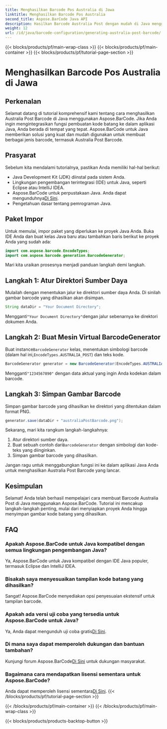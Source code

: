 ```yaml
---
title: Menghasilkan Barcode Pos Australia di Jawa
linktitle: Menghasilkan Barcode Pos Australia
second_title: Aspose.BarCode Java API
description: Hasilkan Barcode Australia Post dengan mudah di Java menggunakan Aspose.BarCode. Ikuti tutorial langkah demi langkah kami untuk integrasi yang lancar.
weight: 12
url: /id/java/barcode-configuration/generating-australia-post-barcode/
---
```


{{< blocks/products/pf/main-wrap-class >}}
{{< blocks/products/pf/main-container >}}
{{< blocks/products/pf/tutorial-page-section >}}

# Menghasilkan Barcode Pos Australia di Jawa


## Perkenalan

Selamat datang di tutorial komprehensif kami tentang cara menghasilkan Australia Post Barcode di Java menggunakan Aspose.BarCode. Jika Anda ingin mengintegrasikan fungsi pembuatan kode batang ke dalam aplikasi Java, Anda berada di tempat yang tepat. Aspose.BarCode untuk Java memberikan solusi yang kuat dan mudah digunakan untuk membuat berbagai jenis barcode, termasuk Australia Post Barcode.

## Prasyarat

Sebelum kita mendalami tutorialnya, pastikan Anda memiliki hal-hal berikut:

- Java Development Kit (JDK) diinstal pada sistem Anda.
- Lingkungan pengembangan terintegrasi (IDE) untuk Java, seperti Eclipse atau IntelliJ IDEA.
-  Aspose.BarCode untuk perpustakaan Java. Anda dapat mengunduhnya[Di Sini](https://releases.aspose.com/barcode/java/).
- Pengetahuan dasar tentang pemrograman Java.

## Paket Impor

Untuk memulai, impor paket yang diperlukan ke proyek Java Anda. Buka IDE Anda dan buat kelas Java baru atau tambahkan baris berikut ke proyek Anda yang sudah ada:

```java
import com.aspose.barcode.EncodeTypes;
import com.aspose.barcode.generation.BarcodeGenerator;
```

Mari kita uraikan prosesnya menjadi panduan langkah demi langkah.

## Langkah 1: Atur Direktori Sumber Daya

Mulailah dengan menentukan jalur ke direktori sumber daya Anda. Di sinilah gambar barcode yang dihasilkan akan disimpan.

```java
String dataDir = "Your Document Directory";
```

 Mengganti`"Your Document Directory"`dengan jalur sebenarnya ke direktori dokumen Anda.

## Langkah 2: Buat Mesin Virtual BarcodeGenerator

 Buat instance`BarcodeGenerator` kelas, menentukan simbologi barcode (dalam hal ini,`EncodeTypes.AUSTRALIA_POST`) dan teks kode.

```java
BarcodeGenerator generator = new BarcodeGenerator(EncodeTypes.AUSTRALIA_POST, "1234567890");
```

 Mengganti`"1234567890"` dengan data aktual yang ingin Anda kodekan dalam barcode.

## Langkah 3: Simpan Gambar Barcode

Simpan gambar barcode yang dihasilkan ke direktori yang ditentukan dalam format PNG.

```java
generator.save(dataDir + "australiaPostBarcode.png");
```

Sekarang, mari kita rangkum langkah-langkahnya:

1. Atur direktori sumber daya.
2.  Buat sebuah contoh dari`BarcodeGenerator` dengan simbologi dan kode-teks yang diinginkan.
3. Simpan gambar barcode yang dihasilkan.

Jangan ragu untuk menggabungkan fungsi ini ke dalam aplikasi Java Anda untuk menghasilkan Australia Post Barcode yang lancar.

## Kesimpulan

Selamat! Anda telah berhasil mempelajari cara membuat Barcode Australia Post di Java menggunakan Aspose.BarCode. Tutorial ini mencakup langkah-langkah penting, mulai dari menyiapkan proyek Anda hingga menyimpan gambar kode batang yang dihasilkan.

## FAQ

### Apakah Aspose.BarCode untuk Java kompatibel dengan semua lingkungan pengembangan Java?
Ya, Aspose.BarCode untuk Java kompatibel dengan IDE Java populer, termasuk Eclipse dan IntelliJ IDEA.

### Bisakah saya menyesuaikan tampilan kode batang yang dihasilkan?
Sangat! Aspose.BarCode menyediakan opsi penyesuaian ekstensif untuk tampilan barcode.

### Apakah ada versi uji coba yang tersedia untuk Aspose.BarCode untuk Java?
 Ya, Anda dapat mengunduh uji coba gratis[Di Sini](https://releases.aspose.com/).

### Di mana saya dapat memperoleh dukungan dan bantuan tambahan?
 Kunjungi forum Aspose.BarCode[Di Sini](https://forum.aspose.com/c/barcode/13) untuk dukungan masyarakat.

### Bagaimana cara mendapatkan lisensi sementara untuk Aspose.BarCode?
 Anda dapat memperoleh lisensi sementara[Di Sini](https://purchase.aspose.com/temporary-license/).
{{< /blocks/products/pf/tutorial-page-section >}}

{{< /blocks/products/pf/main-container >}}
{{< /blocks/products/pf/main-wrap-class >}}

{{< blocks/products/products-backtop-button >}}
